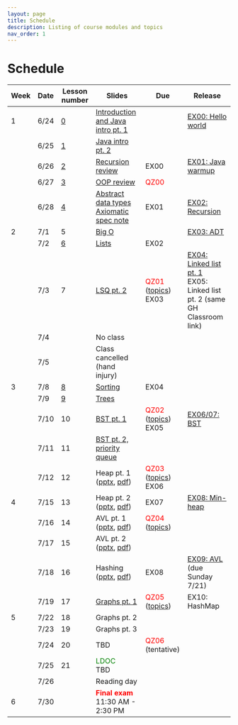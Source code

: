```yaml
---
layout: page
title: Schedule
description: Listing of course modules and topics
nav_order: 1
---
```


# Schedule

|Week|Date|Lesson number|Slides|Due|Release|
|---|---|---|---|---|---|
|1|6/24|[0](https://github.com/comp210ss2/lecture_code/tree/main/src/main/java/comp210/L00)|[Introduction and Java intro pt. 1](https://docs.google.com/presentation/d/1ErSXfLe15QjF0KuzXIfF-jmMFw7YgGrb572rxc7wopg)||[EX00: Hello world](https://classroom.github.com/a/Rm_7-E1G)|
||6/25|[1](https://github.com/comp210ss2/lecture_code/tree/main/src/main/java/comp210/L01)|[Java intro pt. 2](https://docs.google.com/presentation/d/1cFk6W1PiVVUoxxqmnIXu4DVA7-UKu6bm8jlqE350GfE)|||
||6/26|[2](https://github.com/comp210ss2/lecture_code/tree/main/src/main/java/comp210/L02)|[Recursion review](https://docs.google.com/presentation/d/1HZTQF2VoPJTdjvogyeCpu8nFeUujod13dMyDRtlq9hw/edit?usp=sharing)|EX00|[EX01: Java warmup](https://classroom.github.com/a/nh9ITEFK)|
||6/27|[3](https://github.com/comp210ss2/lecture_code/tree/main/src/main/java/comp210/L03)|[OOP review](https://docs.google.com/presentation/d/1GcomCL4c3DQH6Ny3S6IqpE_05h-bxzM9wN1fRDHi920/edit?usp=sharing)|<span style="color:red">QZ00</span>||
||6/28|[4](https://github.com/comp210ss2/lecture_code/tree/main/src/main/java/comp210/L04)|[Abstract data types](https://docs.google.com/presentation/d/1L-ISPiMYJyVy8vtQ7KHoIsxXHJ13cGt-5oke-VNMV1g/edit?usp=sharing)<br>[Axiomatic spec note](/notes/l04_axiom_spec)|EX01|[EX02: Recursion](https://classroom.github.com/a/UwkPvYI5)|
|2|7/1|5|[Big O](https://docs.google.com/presentation/d/1bL3CC5Tuhh274jKdLISne__2Tb7EH5AtfXH-yXBTGIg/edit?usp=sharing)||[EX03: ADT](https://classroom.github.com/a/85L4m71n)|
||7/2|[6](https://github.com/comp210ss2/lecture_code/tree/main/src/main/java/comp210/L06)|[Lists](https://docs.google.com/presentation/d/1AOavW2zQVPlobhD_ARcG81hfMZKJNZ3EJmmbMqNU4SA/edit?usp=sharing)|EX02||
||7/3|7|[LSQ pt. 2](https://docs.google.com/presentation/d/13tfrU4DsGY721nmuyQNtZ3BIE6tGB29VyLffOAUCJPc/edit?usp=sharing)|<span style="color:red">QZ01</span> ([topics](/notes/qz01_topics))<br>EX03|[EX04: Linked list pt. 1](https://classroom.github.com/a/vO5q8ccq)<br>EX05: Linked list pt. 2 (same GH Classroom link)|
||7/4||No class|||
||7/5||Class cancelled (hand injury)|||
|3|7/8|[8](https://github.com/comp210ss2/lecture_code/tree/main/src/main/java/comp210/L08)|[Sorting](https://docs.google.com/presentation/d/1SjjKP296bTmFG2wIknHnRmQIx-fCbFyWvqbjPHCyeTg/edit?usp=sharing)|EX04||
||7/9|[9](https://github.com/comp210ss2/lecture_code/blob/main/src/main/java/comp210/L09)|[Trees](https://docs.google.com/presentation/d/1_ZTXPFyR8MgjZCdJQoJV2P477eG9tiGXypTaaOVeXVA/edit?usp=sharing)|||
||7/10|10|[BST pt. 1](https://docs.google.com/presentation/d/1gWxv-OChbdGgWcqujD0I3VQFZLssZU6N44QOHUkWZAw/edit?usp=sharing)|<span style="color:red">QZ02</span> ([topics](/notes/qz02_topics))<br>EX05|[EX06/07: BST](https://classroom.github.com/a/-fyZKFea)|
||7/11|11|[BST pt. 2, priority queue](https://docs.google.com/presentation/d/1uhC_8wrxh8F5_bGeuucapdLmAFNXu1HV0dtJeHP2YAQ/edit?usp=sharing)|||
||7/12|12|Heap pt. 1 ([pptx](/slides/L12_13_heap.pptx), [pdf](/slides/L12_13_heap.pdf))|<span style="color:red">QZ03</span> ([topics](/notes/qz03_topics))<br>EX06||
|4|7/15|13|Heap pt. 2 ([pptx](/slides/L12_13_heap.pptx), [pdf](/slides/L12_13_heap.pdf))|EX07|[EX08: Min-heap](https://classroom.github.com/a/9-Ln0vk3)|
||7/16|14|AVL pt. 1 ([pptx](/slides/L14_15_avl.pptx), [pdf](/slides/L14_15_avl.pdf))|<span style="color:red">QZ04</span> ([topics](/notes/qz04_topics))||
||7/17|15|AVL pt. 2 ([pptx](/slides/L14_15_avl.pptx), [pdf](/slides/L14_15_avl.pdf))|||
||7/18|16|Hashing ([pptx](/slides/L16_hashing.pptx), [pdf](/slides/L16_hashing.pdf))|EX08|[EX09: AVL](https://classroom.github.com/a/Gohfmbup) (due Sunday 7/21)|
||7/19|17|[Graphs pt. 1](/slides/L17_graph.pptx)|<span style="color:red">QZ05</span> ([topics](/notes/qz05_topics))|EX10: HashMap|
|5|7/22|18|Graphs pt. 2|||
||7/23|19|Graphs pt. 3|||
||7/24|20|TBD|<span style="color:red">QZ06</span> (tentative)||
||7/25|21|<span style="color:green">LDOC</span><br>TBD|||
||7/26||Reading day|||
|6|7/30||<span style="color:red"><strong>Final exam</strong></span> 11:30 AM - 2:30 PM|||
